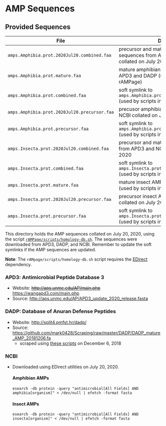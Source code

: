 # AMP Sequences

## Provided Sequences

| File | Description |
|------|-------------|
|`amps.Amphibia.prot.2020Jul20.combined.faa` | precursor and mature amphibian AMP sequences from APD3, DADP, and NCBI collated on July 20, 2020|
|`amps.Amphibia.prot.mature.faa` | mature amphibian AMP sequences from APD3 and DADP (used by scripts in rAMPage)|
|`amps.Amphibia.prot.combined.faa` | soft symlink to `amps.Amphibia.prot.2020Jul20.combined.faa` (used by scripts in rAMPage)|
|`amps.Amphibia.prot.2020Jul20.precursor.faa` | precusor amphibian AMP sequences from NCBI collated on July 20, 2020 |
|`amps.Amphibia.prot.precursor.faa` | soft symlink to `amps.Amphibia.prot.2020Jul20.precursor.faa` (used by scripts in rAMPage)|
|`amps.Insecta.prot.2020Jul20.combined.faa` | precursor and mature insect AMP sequences from APD3 and NCBI collated on July 20, 2020|
|`amps.Insecta.prot.combined.faa` | soft symlink to `amps.Insecta.prot.2020Jul20.combined.faa` (used by scripts in rAMPage)|
|`amps.Insecta.prot.mature.faa` | mature insect AMP sequences from APD3 (used by scripts in rAMPage)|
|`amps.Insecta.prot.2020Jul20.precursor.faa` | precursor insect AMP sequences from NCBI collated on July 20, 2020|
|`amps.Insecta.prot.precursor.faa` | soft symlink to `amps.Insecta.prot.2020Jul20.precursor.faa` (used by scripts in rAMPage)|

This directory holds the AMP sequences collated on July 20, 2020, using the script [`rAMPage/scripts/homology-db.sh`](../scripts/helpers/homology-db.sh). The sequences were downloaded from APD3, DADP, and NCBI. Remember to update the soft symlinks if the AMP sequences are updated.

**Note**: The `rAMpage/scripts/homology-db.sh` script requires the [EDirect](https://www.ncbi.nlm.nih.gov/books/NBK179288/) dependency.

### APD3: Antimicrobial Peptide Database 3

* Website: ~~http://aps.unmc.edu/AP/main.php~~ https://wangapd3.com/main.php
* Source: http://aps.unmc.edu/AP/APD3_update_2020_release.fasta

### DADP: Database of Anuran Defense Peptides

* Website: http://split4.pmfst.hr/dadp/
* Source: https://github.com/mark0428/Scraping/raw/master/DADP/DADP_mature_AMP_20181206.fa
	* scraped using [these scripts](https://github.com/mark0428/Scraping/tree/master/DADP) on December 6, 2018

### NCBI

* Downloaded using EDirect utilities on July 20, 2020.

	#### Amphibian AMPs
	```shell
	esearch -db protein -query "antimicrobial[All Fields] AND amphibia[organism]" < /dev/null | efetch -format fasta 
	```

	#### Insect AMPs
	```shell
	esearch -db protein -query "antimicrobial[All Fields] AND insecta[organism]" < /dev/null | efetch -format fasta 
	```
